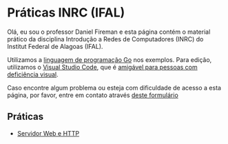 # Práticas INRC (IFAL)

Olá, eu sou o professor Daniel Fireman e esta página contém o material prático da disciplina  Introdução a Redes de Computadores (INRC) do Institut Federal de Alagoas (IFAL).

Utilizamos a [linguagem de programação Go](http://www.golangbr.org/) nos exemplos. Para edição, utilizamos o [Visual Studio Code](https://visualstudio.microsoft.com/pt-br/), que é [amigável para pessoas com deficiência visual](http://www.deficienciavisual.pt/txt-Ensino_logica_programacao.htm).

Caso encontre algum problema ou esteja com dificuldade de acesso a esta página, por favor, entre em contato através [deste formulário](https://github.com/danielfireman-ifal/inrc-pratica/issues/new)

## Práticas
- [Servidor Web e HTTP](https://danielfireman-ifal.github.io/inrc-pratica/serv_web)

